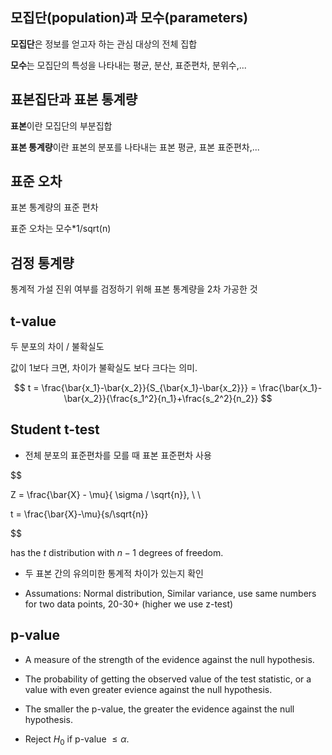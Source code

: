 ## 모집단(population)과 모수(parameters)

**모집단**은 정보를 얻고자 하는 관심 대상의 전체 집합

**모수**는 모집단의 특성을 나타내는 평균, 분산, 표준편차, 분위수,...

## 표본집단과 표본 통계량

**표본**이란 모집단의 부분집합

**표본 통계량**이란 표본의 분포를 나타내는 표본 평균, 표본 표준편차,...

## 표준 오차

표본 통계량의 표준 편차

표준 오차는 모수*1/sqrt(n)

## 검정 통계량

 통계적 가설 진위 여부를 검정하기 위해 표본 통계량을 2차 가공한 것

## t-value

두 분포의 차이 / 불확실도 

값이 1보다 크면, 차이가 불확실도 보다 크다는 의미.

$$
t = \frac{\bar{x_1}-\bar{x_2}}{S_{\bar{x_1}-\bar{x_2}}} = \frac{\bar{x_1}-\bar{x_2}}{\frac{s_1^2}{n_1}+\frac{s_2^2}{n_2}}
$$

## Student t-test

- 전체 분포의 표준편차를 모를 때 표본 표준편차 사용

$$

Z = \frac{\bar{X} - \mu}{ \sigma / \sqrt{n}}, \\ \\

t = \frac{\bar{X}-\mu}{s/\sqrt{n}}

$$

has the $t$ distribution with $n-1$ degrees of freedom.

- 두 표본 간의 유의미한 통계적 차이가 있는지 확인

- Assumations: Normal distribution, Similar variance, use same numbers for two data points, 20-30+ (higher we use z-test) 


## p-value

- A measure of the strength of the evidence against the null hypothesis.

- The probability of getting the observed value of the test statistic, 
or a value with even greater evience against the null hypothesis.

- The smaller the p-value, the greater the evidence against the null hypothesis.

- Reject $H_0$ if p-value $\le \alpha$. 